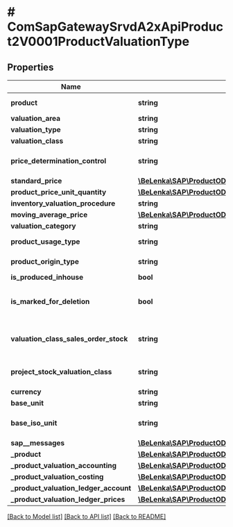 # # ComSapGatewaySrvdA2xApiProduct2V0001ProductValuationType

## Properties

Name | Type | Description | Notes
------------ | ------------- | ------------- | -------------
**product** | **string** | Product Number | [optional]
**valuation_area** | **string** |  | [optional]
**valuation_type** | **string** |  | [optional]
**valuation_class** | **string** |  | [optional]
**price_determination_control** | **string** | Material Price Determination: Control | [optional]
**standard_price** | [**\BeLenka\SAP\ProductODV4\Model\StandardPrice**](StandardPrice.md) |  | [optional]
**product_price_unit_quantity** | [**\BeLenka\SAP\ProductODV4\Model\PriceUnit**](PriceUnit.md) |  | [optional]
**inventory_valuation_procedure** | **string** |  | [optional]
**moving_average_price** | [**\BeLenka\SAP\ProductODV4\Model\MovingPrice**](MovingPrice.md) |  | [optional]
**valuation_category** | **string** |  | [optional]
**product_usage_type** | **string** | Usage of the Product | [optional]
**product_origin_type** | **string** | Origin of the Product | [optional]
**is_produced_inhouse** | **bool** |  | [optional]
**is_marked_for_deletion** | **bool** | Deletion flag for all material data of a valuation type | [optional]
**valuation_class_sales_order_stock** | **string** | Valuation Class for Sales Order Stock | [optional]
**project_stock_valuation_class** | **string** | Valuation Class for Project Stock | [optional]
**currency** | **string** | Currency Key | [optional]
**base_unit** | **string** |  | [optional]
**base_iso_unit** | **string** | Base unit of measure in ISO code | [optional]
**sap__messages** | [**\BeLenka\SAP\ProductODV4\Model\ComSapGatewaySrvdA2xApiProduct2V0001SAPMessage[]**](ComSapGatewaySrvdA2xApiProduct2V0001SAPMessage.md) |  | [optional]
**_product** | [**\BeLenka\SAP\ProductODV4\Model\ComSapGatewaySrvdA2xApiProduct2V0001ProductType**](ComSapGatewaySrvdA2xApiProduct2V0001ProductType.md) |  | [optional]
**_product_valuation_accounting** | [**\BeLenka\SAP\ProductODV4\Model\ComSapGatewaySrvdA2xApiProduct2V0001ProductValuationAccountingType**](ComSapGatewaySrvdA2xApiProduct2V0001ProductValuationAccountingType.md) |  | [optional]
**_product_valuation_costing** | [**\BeLenka\SAP\ProductODV4\Model\ComSapGatewaySrvdA2xApiProduct2V0001ProductValuationCostingType**](ComSapGatewaySrvdA2xApiProduct2V0001ProductValuationCostingType.md) |  | [optional]
**_product_valuation_ledger_account** | [**\BeLenka\SAP\ProductODV4\Model\ComSapGatewaySrvdA2xApiProduct2V0001ProductValuationLedgerAccountType[]**](ComSapGatewaySrvdA2xApiProduct2V0001ProductValuationLedgerAccountType.md) |  | [optional]
**_product_valuation_ledger_prices** | [**\BeLenka\SAP\ProductODV4\Model\ComSapGatewaySrvdA2xApiProduct2V0001ProductValuationLedgerPricesType[]**](ComSapGatewaySrvdA2xApiProduct2V0001ProductValuationLedgerPricesType.md) |  | [optional]

[[Back to Model list]](../../README.md#models) [[Back to API list]](../../README.md#endpoints) [[Back to README]](../../README.md)
